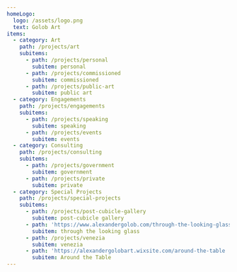 ```yaml
---
homeLogo:
  logo: /assets/logo.png
  text: Golob Art
items:
  - category: Art
    path: /projects/art
    subitems:
      - path: /projects/personal
        subitem: personal
      - path: /projects/commissioned
        subitem: commissioned
      - path: /projects/public-art
        subitem: public art
  - category: Engagements
    path: /projects/engagements
    subitems:
      - path: /projects/speaking
        subitem: speaking
      - path: /projects/events
        subitem: events
  - category: Consulting
    path: /projects/consulting
    subitems:
      - path: /projects/government
        subitem: government
      - path: /projects/private
        subitem: private
  - category: Special Projects
    path: /projects/special-projects
    subitems:
      - path: /projects/post-cubicle-gallery
        subitem: post-cubicle gallery
      - path: 'https://www.alexandergolob.com/through-the-looking-glass'
        subitem: through the looking glass
      - path: /projects/venezia
        subitem: venezia
      - path: 'https://alexandergolobart.wixsite.com/around-the-table '
        subitem: Around the Table
---
```


